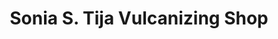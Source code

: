 ---
title: "Sonia S. Tija Vulcanizing Shop"
url: /taytay/sonia-s-tija-vulcanizing-shop/
shop: tyres
---